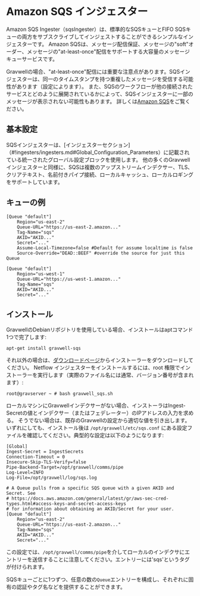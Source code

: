 # Amazon SQS インジェスター

Amazon SQS Ingester（sqsIngester）は、標準的なSQSキューとFIFO SQSキューの両方をサブスクライブしてインジェストすることができるシンプルなインジェスターです。 Amazon SQSは、メッセージ配信保証、メッセージの"soft"オーダー、メッセージの"at-least-once"配信をサポートする大容量のメッセージキューサービスです。 

Gravwellの場合、"at-least-once"配信には重要な注意点があります。SQSインジェスターは、同一のタイムスタンプを持つ重複したメッセージを受信する可能性があります（設定によります）。 また、SQSのワークフローが他の接続されたサービスとどのように展開されているかによって、SQSインジェスターに一部のメッセージが表示されない可能性もあります。 詳しくは[Amazon SQS](https://aws.amazon.com/sqs/)をご覧ください。

## 基本設定

SQSインジェスターは、[インジェスターセクション]（#!ingesters/ingesters.md#Global_Configuration_Parameters）に記載されている統一されたグローバル設定ブロックを使用します。  他の多くのGravwellインジェスターと同様に、SQSは複数のアップストリームインデクサー、TLS、クリアテキスト、名前付きパイプ接続、ローカルキャッシュ、ローカルロギングをサポートしています。

## キューの例

```
[Queue "default"]
	Region="us-east-2"
	Queue-URL="https://us-east-2.amazon..."
	Tag-Name="sqs"
	AKID="AKID..."
	Secret="..."
	Assume-Local-Timezone=false #Default for assume localtime is false
	Source-Override="DEAD::BEEF" #override the source for just this Queue 

[Queue "default"]
	Region="us-west-1"
	Queue-URL="https://us-west-1.amazon..."
	Tag-Name="sqs"
	AKID="AKID..."
	Secret="..."
```

## インストール
GravwellのDebianリポジトリを使用している場合、インストールはaptコマンド1つで完了します:

```
apt-get install gravwell-sqs
```

それ以外の場合は、[ダウンロードページ](#!quickstart/downloads.md)からインストーラーをダウンロードしてください。 Netflow インジェスターをインストールするには、root 権限でインストーラーを実行します（実際のファイル名には通常、バージョン番号が含まれます）:

```
root@gravserver ~ # bash gravwell_sqs.sh
```

ローカルマシンにGravwellインデクサーがない場合、インストーラはIngest-Secretの値とインデクサー（またはフェデレーター）のIPアドレスの入力を求める。 そうでない場合は、既存のGravwellの設定から適切な値を引き出します。いずれにしても、インストール後は `/opt/gravwell/etc/sqs.conf` にある設定ファイルを確認してください。典型的な設定は以下のようになります: 

```
[Global]
Ingest-Secret = IngestSecrets
Connection-Timeout = 0
Insecure-Skip-TLS-Verify=false
Pipe-Backend-Target=/opt/gravwell/comms/pipe 
Log-Level=INFO
Log-File=/opt/gravwell/log/sqs.log

# A Queue pulls from a specific SQS queue with a given AKID and Secret. See
# https://docs.aws.amazon.com/general/latest/gr/aws-sec-cred-types.html#access-keys-and-secret-access-keys
# for information about obtaining an AKID/Secret for your user.
[Queue "default"]
	Region="us-east-2"
	Queue-URL="https://us-east-2.amazon..."
	Tag-Name="sqs"
	AKID="AKID..."
	Secret="..."
```

この設定では、`/opt/gravwell/comms/pipe`を介してローカルのインデクサにエントリーを送信することに注意してください。エントリーには'sqs'というタグが付けられます。

SQSキューごとに1つずつ、任意の数の`Queue`エントリーを構成し、それぞれに固有の認証やタグ名などを提供することができます。
